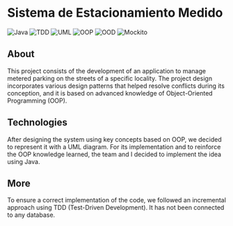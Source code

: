 # Sistema de Estacionamiento Medido

![Java](https://img.shields.io/badge/Java-ED8B00?style=for-the-badge&logo=java&logoColor=white)
![TDD](https://img.shields.io/badge/TDD-000000?style=for-the-badge&logo=testing-library&logoColor=white)
![UML](https://img.shields.io/badge/UML-blue?style=for-the-badge)
![OOP](https://img.shields.io/badge/OOP-blue?style=for-the-badge)
![OOD](https://img.shields.io/badge/OOD-green?style=for-the-badge)
![Mockito](https://img.shields.io/badge/Mockito-009922?style=for-the-badge)

## About
This project consists of the development of an application to manage metered parking on the streets of a specific locality. The project design incorporates various design patterns that helped resolve conflicts during its conception, and it is based on advanced knowledge of Object-Oriented Programming (OOP).

## Technologies
After designing the system using key concepts based on OOP, we decided to represent it with a UML diagram. For its implementation and to reinforce the OOP knowledge learned, the team and I decided to implement the idea using Java.

## More
To ensure a correct implementation of the code, we followed an incremental approach using TDD (Test-Driven Development). It has not been connected to any database.
